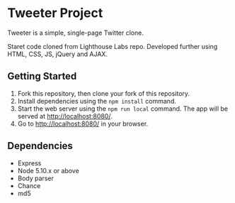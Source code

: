# Tweeter Project

Tweeter is a simple, single-page Twitter clone.

Staret code cloned from Lighthouse Labs repo. Developed further using HTML, CSS, JS, jQuery and AJAX.

## Getting Started

1. Fork this repository, then clone your fork of this repository.
2. Install dependencies using the `npm install` command.
3. Start the web server using the `npm run local` command. The app will be served at <http://localhost:8080/>.
4. Go to <http://localhost:8080/> in your browser.

## Dependencies

- Express
- Node 5.10.x or above
- Body parser
- Chance
- md5
